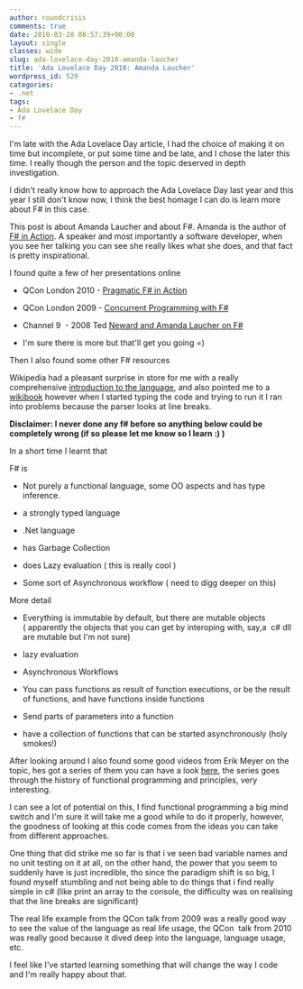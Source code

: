 ```yaml
---
author: roundcrisis
comments: true
date: 2010-03-28 08:57:39+00:00
layout: single
classes: wide
slug: ada-lovelace-day-2010-amanda-laucher
title: 'Ada Lovelace Day 2010: Amanda Laucher'
wordpress_id: 529
categories:
- .net
tags:
- Ada Lovelace Day
- f#
---
```


I'm late with the Ada Lovelace Day article, I had the choice of making it on time but incomplete, or put some time and be late, and I chose the later this time. I really though the person and the topic deserved in depth investigation.

I didn't really know how to approach the Ada Lovelace Day last year and this year I still don't know now, I think the best homage I can do is learn more about F# in this case.

This post is about Amanda Laucher and about F#. Amanda is the author of [F# in Action](http://www.manning.com/laucher/). A speaker and most importantly a software developer, when you see her talking you can see she really likes what she does, and that fact is pretty inspirational.

I found quite a few of her presentations online



	
  * QCon London 2010 - [Pragmatic F# in Action](http://www.infoq.com/presentations/Pragmatic-F-Sharp-in-Action)

	
  * QCon London 2009 - [Concurrent Programming with F#](http://www.infoq.com/presentations/Concurrent-Programming-with-Microsoft-F-Amanda-Laucher)

	
  * Channel 9  - 2008 Ted [Neward and Amanda Laucher on F#](http://www.dotnetrocks.com/default.aspx?ShowNum=377)

	
  * I'm sure there is more but that'll get you going =)


Then I also found some other F# resources

Wikipedia had a pleasant surprise in store for me with a really comprehensive [introduction to the language](http://en.wikipedia.org/wiki/F_Sharp_(programming_language)), and also pointed me to a [wikibook](http://en.wikibooks.org/wiki/F_Sharp_Programming) however when I started typing the code and trying to run it I ran into problems because the parser looks at line breaks.

**Disclaimer: I never done any f# before so anything below could be completely wrong (if so please let me know so I learn :) )**

In a short time I learnt that

F# is



	
  * Not purely a functional language, some OO aspects and has type inference.

	
  * a strongly typed language

	
  * .Net language

	
  * has Garbage Collection

	
  * does Lazy evaluation ( this is really cool )

	
  * Some sort of Asynchronous workflow ( need to digg deeper on this)


More detail

	
  * Everything is immutable by default, but there are mutable objects ( apparently the objects that you can get by interoping with, say,a  c# dll are mutable but I'm not sure)

	
  * lazy evaluation

	
  * Asynchronous Workflows

	
  * You can pass functions as result of function executions, or be the result of functions, and have functions inside functions

	
  * Send parts of parameters into a function

	
  * have a collection of functions that can be started asynchronously (holy smokes!)


After looking around I also found some good videos from Erik Meyer on the topic, hes got a series of them you can have a look [here](http://channel9.msdn.com/shows/Going+Deep/Lecture-Series-Erik-Meijer-Functional-Programming-Fundamentals-Chapter-1/), the series goes through the history of functional programming and principles, very interesting.

I can see a lot of potential on this, I find functional programming a big mind switch and I'm sure it will take me a good while to do it properly, however, the goodness of looking at this code comes from the ideas you can take from different approaches.

One thing that did strike me so far is that i ve seen bad variable names and no unit testing on it at all, on the other hand, the power that you seem to suddenly have is just incredible, tho since the paradigm shift is so big, I found myself stumbling and not being able to do things that i find really simple in c# (like print an array to the console, the difficulty was on realising that the line breaks are significant)

The real life example from the QCon talk from 2009 was a really good way to see the value of the language as real life usage, the QCon  talk from 2010 was really good because it dived deep into the language, language usage, etc.

I feel like I've started learning something that will change the way I code and I'm really happy about that.
